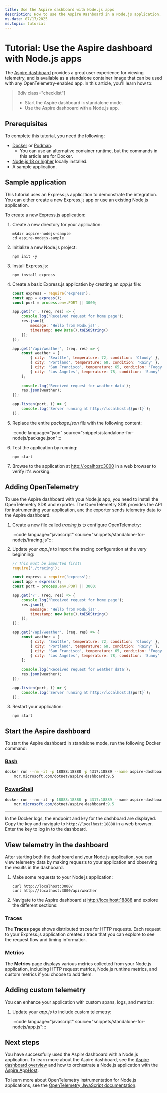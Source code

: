 ```yaml
---
title: Use the Aspire dashboard with Node.js apps
description: How to use the Aspire Dashboard in a Node.js application.
ms.date: 07/17/2025
ms.topic: tutorial
---
```


# Tutorial: Use the Aspire dashboard with Node.js apps

The [Aspire dashboard](overview.md) provides a great user experience for viewing telemetry, and is available as a standalone container image that can be used with any OpenTelemetry-enabled app. In this article, you'll learn how to:

> [!div class="checklist"]
>
> - Start the Aspire dashboard in standalone mode.
> - Use the Aspire dashboard with a Node.js app.

## Prerequisites

To complete this tutorial, you need the following:

- [Docker](https://docs.docker.com/get-docker/) or [Podman](https://podman.io/).
  - You can use an alternative container runtime, but the commands in this article are for Docker.
- [Node.js 18 or higher](https://nodejs.org/en/download/package-manager) locally installed.
- A sample application.

## Sample application

This tutorial uses an Express.js application to demonstrate the integration. You can either create a new Express.js app or use an existing Node.js application.

To create a new Express.js application:

1. Create a new directory for your application:

    ```console
    mkdir aspire-nodejs-sample
    cd aspire-nodejs-sample
    ```

1. Initialize a new Node.js project:

    ```console
    npm init -y
    ```

1. Install Express.js:

    ```console
    npm install express
    ```

1. Create a basic Express.js application by creating an *app.js* file:

    ```javascript
    const express = require('express');
    const app = express();
    const port = process.env.PORT || 3000;

    app.get('/', (req, res) => {
        console.log('Received request for home page');
        res.json({
            message: 'Hello from Node.js!',
            timestamp: new Date().toISOString()
        });
    });

    app.get('/api/weather', (req, res) => {
        const weather = [
            { city: 'Seattle', temperature: 72, condition: 'Cloudy' },
            { city: 'Portland', temperature: 68, condition: 'Rainy' },
            { city: 'San Francisco', temperature: 65, condition: 'Foggy' },
            { city: 'Los Angeles', temperature: 78, condition: 'Sunny' }
        ];
        
        console.log('Received request for weather data');
        res.json(weather);
    });

    app.listen(port, () => {
        console.log(`Server running at http://localhost:${port}`);
    });
    ```

1. Replace the entire *package.json* file with the following content:

    :::code language="json" source="snippets/standalone-for-nodejs/package.json":::

1. Test the application by running:

    ```console
    npm start
    ```

1. Browse to the application at <http://localhost:3000> in a web browser to verify it's working.

## Adding OpenTelemetry

To use the Aspire dashboard with your Node.js app, you need to install the OpenTelemetry SDK and exporter. The OpenTelemetry SDK provides the API for instrumenting your application, and the exporter sends telemetry data to the Aspire dashboard.

1. Create a new file called *tracing.js* to configure OpenTelemetry:

    :::code language="javascript" source="snippets/standalone-for-nodejs/tracing.js":::

1. Update your *app.js* to import the tracing configuration at the very beginning:

    ```javascript
    // This must be imported first!
    require('./tracing');

    const express = require('express');
    const app = express();
    const port = process.env.PORT || 3000;

    app.get('/', (req, res) => {
        console.log('Received request for home page');
        res.json({
            message: 'Hello from Node.js!',
            timestamp: new Date().toISOString()
        });
    });

    app.get('/api/weather', (req, res) => {
        const weather = [
            { city: 'Seattle', temperature: 72, condition: 'Cloudy' },
            { city: 'Portland', temperature: 68, condition: 'Rainy' },
            { city: 'San Francisco', temperature: 65, condition: 'Foggy' },
            { city: 'Los Angeles', temperature: 78, condition: 'Sunny' }
        ];
        
        console.log('Received request for weather data');
        res.json(weather);
    });

    app.listen(port, () => {
        console.log(`Server running at http://localhost:${port}`);
    });
    ```

1. Restart your application:

    ```console
    npm start
    ```

## Start the Aspire dashboard

To start the Aspire dashboard in standalone mode, run the following Docker command:

### [Bash](#tab/bash)

```bash
docker run --rm -it -p 18888:18888 -p 4317:18889 --name aspire-dashboard \
    mcr.microsoft.com/dotnet/aspire-dashboard:9.5
```

### [PowerShell](#tab/powershell)

```powershell
docker run --rm -it -p 18888:18888 -p 4317:18889 --name aspire-dashboard `
    mcr.microsoft.com/dotnet/aspire-dashboard:9.5
```

---

In the Docker logs, the endpoint and key for the dashboard are displayed. Copy the key and navigate to `http://localhost:18888` in a web browser. Enter the key to log in to the dashboard.

## View telemetry in the dashboard

After starting both the dashboard and your Node.js application, you can view telemetry data by making requests to your application and observing the results in the dashboard.

1. Make some requests to your Node.js application:

    ```console
    curl http://localhost:3000/
    curl http://localhost:3000/api/weather
    ```

1. Navigate to the Aspire dashboard at <http://localhost:18888> and explore the different sections:

### Traces

The **Traces** page shows distributed traces for HTTP requests. Each request to your Express.js application creates a trace that you can explore to see the request flow and timing information.

### Metrics

The **Metrics** page displays various metrics collected from your Node.js application, including HTTP request metrics, Node.js runtime metrics, and custom metrics if you choose to add them.

## Adding custom telemetry

You can enhance your application with custom spans, logs, and metrics:

1. Update your *app.js* to include custom telemetry:

    :::code language="javascript" source="snippets/standalone-for-nodejs/app.js":::

## Next steps

You have successfully used the Aspire dashboard with a Node.js application. To learn more about the Aspire dashboard, see the [Aspire dashboard overview](overview.md) and how to orchestrate a Node.js application with the [Aspire AppHost](../../get-started/build-aspire-apps-with-nodejs.md).

To learn more about OpenTelemetry instrumentation for Node.js applications, see the [OpenTelemetry JavaScript documentation](https://opentelemetry.io/docs/languages/js/).
